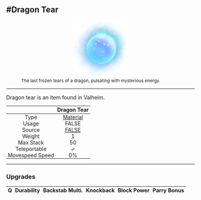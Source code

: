 <meta property="og:title" content="Dragon Tear - MoreValheim" /><meta property="og:type" content="website" /><meta property="og:image" content="/assets/dragon_tear.png" /><meta property="og:description" content="Dragon Tear is an item found in Valheim." /><meta name="theme-color" content="#546D78"><meta name="twitter:card" content="summary_large_image">
#Dragon Tear
-------------
<style>img {width:20px;}.tb {width:150px;display: block;margin-left: auto;margin-right: auto;}</style>

<style>.md-typeset table:not([class]) th:not([align]) {min-width:unset!important;}</style>
<style>td{padding:0em 0.3em!important;text-align:center!important;border-left:.05rem solid var(--md-default-fg-color--lightest)}</style>

<style>th{padding:0.1em 0.3em!important;text-align:center!important;font-weight:bold}</style>

<style>pre{text-align:right!important}</style>
<style>table tr td:first-child {border-left: 0;};</style>

<figure><img src="/assets/dragon_tear.png" class="tb" /><figcaption><small>The last frozen tears of a dragon, pulsating with mysterious energy.</small></figcaption></figure>

-------------

Dragon tear is an item found in Valheim.

|        | Dragon Tear              |
| ----------- | ------------------------------------ |
| Type | [Material](../../types/material)
| Usage | FALSE<br>
| Source | [FALSE](../../items/false)
| Weight | 1 |
| Max Stack | 50 |
| Teleportable | ✓
| Movespeed Speed | 0%


-------------

### Upgrades
| Q | Durability | Backstab Multi. | Knockback | Block Power | Parry Bonus
| - | - | - | - | - | - 
